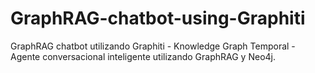 # GraphRAG-chatbot-using-Graphiti
GraphRAG chatbot utilizando Graphiti - Knowledge Graph Temporal  - Agente conversacional inteligente utilizando GraphRAG y Neo4j.
